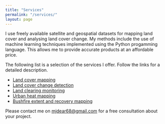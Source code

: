 ```yaml
---
title: "Services"
permalink: "/services/"
layout: page
---
```


I use freely available satellite and geospatial datasets for mapping land cover and analysing land cover change. My methods include the use of machine learning techniques implemented using the Python progamming language. This allows me to provide accurate products at an affordable price. 

The following list is a selection of the services I offer. Follow the links for a detailed description.
* [Land cover mapping]() 
* [Land cover change detection]()
* [Land clearing monitoring]()
* [Urban heat mapping]()
* [Bushfire extent and recovery mapping]()

Please contact me on [mjdear68@gmail.com](mailto:mjdear68@gmail.com) for a free consultation about your project.
